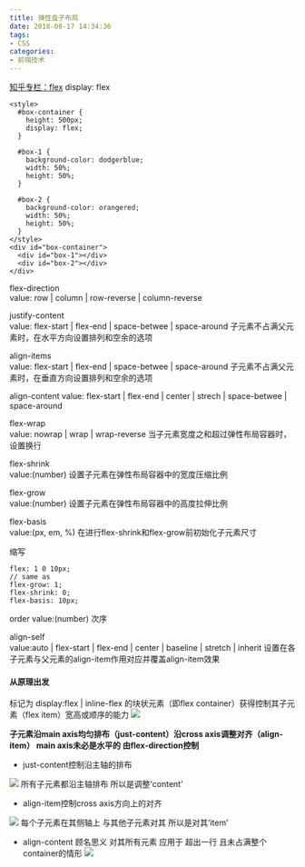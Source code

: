 ```yaml
---
title: 弹性盒子布局
date: 2018-08-17 14:34:36
tags:
- CSS
categories: 
- 前端技术
---
```

[知乎专栏：flex](https://zhuanlan.zhihu.com/p/46684565)
display: flex
```
<style>
  #box-container {
    height: 500px;
    display: flex;
  }
  
  #box-1 {
    background-color: dodgerblue;
    width: 50%;
    height: 50%;
  }

  #box-2 {
    background-color: orangered;
    width: 50%;
    height: 50%;
  }
</style>
<div id="box-container">
  <div id="box-1"></div>
  <div id="box-2"></div>
</div>
```
flex-direction<br>
value: row | column | row-reverse | column-reverse

justify-content<br>
value: flex-start | flex-end | space-betwee | space-around
子元素不占满父元素时，在水平方向设置排列和空余的选项

align-items<br>
value: flex-start | flex-end | space-betwee | space-around
子元素不占满父元素时，在垂直方向设置排列和空余的选项

align-content
value: flex-start | flex-end | center | strech | space-betwee | space-around

flex-wrap<br>
value: nowrap | wrap | wrap-reverse
当子元素宽度之和超过弹性布局容器时，设置换行

flex-shrink<br>
value:(number)
设置子元素在弹性布局容器中的宽度压缩比例

flex-grow<br>
value:(number)
设置子元素在弹性布局容器中的高度拉伸比例

flex-basis<br>
value:(px, em, %)
在进行flex-shrink和flex-grow前初始化子元素尺寸

缩写
```
flex: 1 0 10px;
// same as
flex-grow: 1;
flex-shrink: 0;
flex-basis: 10px;
```
order
value:(number)
次序

align-self<br>
value:auto | flex-start | flex-end | center | baseline | stretch | inherit
设置在各子元素与父元素的align-item作用对应并覆盖align-item效果

#### 从原理出发

标记为 display:flex | inline-flex 的块状元素（即flex container）获得控制其子元素（flex item）宽高或顺序的能力
![](https://tva4.sinaimg.cn/large/a60edd42gy1gyatcgx94lj20id0det9l.jpg)

**子元素沿main axis均匀排布（just-content）沿cross axis调整对齐（align-item）
main axis未必是水平的 由flex-direction控制**

+ just-content控制沿主轴的排布

![](https://tva1.sinaimg.cn/large/a60edd42gy1gyattcdny5j20m80iwgnn.jpg)
所有子元素都沿主轴排布 所以是调整‘content’

+ align-item控制cross axis方向上的对齐

![](https://tva2.sinaimg.cn/large/a60edd42gy1gyatv619v3j20m80gnmyy.jpg)
每个子元素在其侧轴上 与其他子元素对其 所以是对其‘item’

+ align-content 
顾名思义 对其所有元素 应用于 超出一行 且未占满整个container的情形 
![](https://tvax2.sinaimg.cn/large/a60edd42gy1gyauhci0gbj20m80gn0vx.jpg)